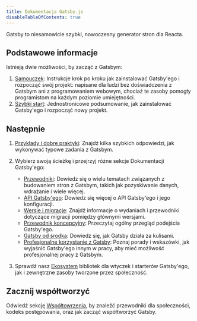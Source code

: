 ```yaml
---
title: Dokumentacja Gatsby.js
disableTableOfContents: true
---
```


Gatsby to niesamowicie szybki, nowoczesny generator stron dla Reacta.

## Podstawowe informacje

Istnieją dwie możliwości, by zacząć z Gatsbym:

1. [Samouczek](/tutorial/): Instrukcje krok po kroku jak zainstalować Gatsby'ego i rozpocząć swój projekt: napisane dla ludzi bez doświadczenia z Gatsbym ani z programowaniem webowym, chociaż te zasoby pomogły programistom na każdym poziomie umiejętności.
2. [Szybki start](/docs/quick-start): Jednostronicowe podsumowanie, jak zainstalować Gatsby'ego i rozpocząć nowy projekt.

## Następnie

1. [Przykłady i dobre praktyki](/docs/recipes/): Znajdź kilka szybkich odpowiedzi, jak wykonywać typowe zadania z Gatsbym.
2. Wybierz swoją ścieżkę i przejrzyj różne sekcje Dokumentacji Gatsby'ego:

   - [Przewodniki](/docs/guides/): Dowiedz się o wielu tematach związanych z budowaniem stron z Gatsbym, takich jak pozyskiwanie danych, wdrażanie i wiele więcej.
   - [API Gatsby'ego](/docs/api-reference/): Dowiedz się więcej o API Gatsby'ego i jego konfiguracji.
   - [Wersje i migracje](/docs/releases-and-migration/): Znajdź informacje o wydaniach i przewodniki dotyczące migracji pomiędzy głównymi wersjami.
   - [Przewodnik koncepcyjny](/docs/conceptual-guide/): Przeczytaj ogólny przegląd podejścia Gatsby'ego.
   - [Gatsby od środka](/docs/gatsby-internals/): Dowiedz się, jak Gatsby działa za kulisami.
   - [Profesjonalne korzystanie z Gatsby](/docs/using-gatsby-professionally/): Poznaj porady i wskazówki, jak wyjaśnić Gatsby'ego innym w pracy, aby mieć możliwość profesjonalnej pracy z Gatsbym.

3. Sprawdź nasz [Ekosystem](/ecosystem/) bibliotek dla wtyczek i starterów Gatsby'ego, jak i zewnętrzne zasoby tworzone przez społeczność.

## Zacznij współtworzyć

Odwiedź sekcję [Współtowrzenia](/contributing/), by znaleźć przewodniki dla społeczności, kodeks postępowania, oraz jak zacząć współtworzyć Gatsby.

<EmailCaptureForm signupMessage="Chcesz być na bieżąco z najnowszymi wskazówkami i sztuczkami? Zapisz się do naszego newslettera!" />
